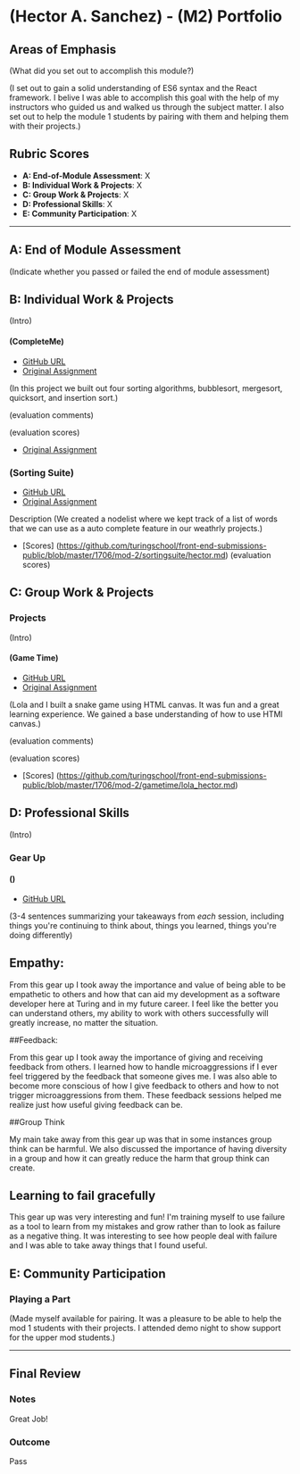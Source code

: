 # (Hector A. Sanchez) - (M2) Portfolio

## Areas of Emphasis

(What did you set out to accomplish this module?)

(I set out to gain a solid understanding of ES6 syntax and the React framework.  I belive I was able to accomplish this goal with the help
of my instructors who guided us and walked us through the subject matter.  I also set out to help the module 1 students by pairing with them 
and helping them with their projects.)
## Rubric Scores

* **A: End-of-Module Assessment**: X
* **B: Individual Work & Projects**: X
* **C: Group Work & Projects**: X
* **D: Professional Skills**: X
* **E: Community Participation**: X

-----------------------

## A: End of Module Assessment

(Indicate whether you passed or failed the end of module assessment)


## B: Individual Work & Projects

(Intro)

#### (CompleteMe)

* [GitHub URL](https://github.com/hsanchez7934/hs-complete-me)
* [Original Assignment](http://frontend.turing.io/projects/complete-me.html)

(In this project we built out four sorting algorithms, bubblesort, mergesort, quicksort, and insertion sort.)

(evaluation comments)

(evaluation scores)
* [Original Assignment](https://github.com/turingschool/front-end-submissions-public/blob/master/1706/mod-2/completeme/Hector.md)

### (Sorting Suite)

* [GitHub URL](https://github.com/hsanchez7934/hs-sorting-suite)
* [Original Assignment](http://frontend.turing.io/projects/sorting-suite.html)

Description
(We created a nodelist where we kept track of a list of words that we can use as a auto complete feature in our weathrly projects.)

* [Scores] (https://github.com/turingschool/front-end-submissions-public/blob/master/1706/mod-2/sortingsuite/hector.md)
(evaluation scores)

## C: Group Work & Projects
### Projects

(Intro)

#### (Game Time)

* [GitHub URL](https://github.com/hsanchez7934/game-time-hs-lb)
* [Original Assignment](http://frontend.turing.io/projects/game-time.html)

(Lola and I built a snake game using HTML canvas.  It was fun and a great learning experience. We gained a base understanding 
of how to use HTMl canvas.)

(evaluation comments)

(evaluation scores)
* [Scores] (https://github.com/turingschool/front-end-submissions-public/blob/master/1706/mod-2/gametime/lola_hector.md)

## D: Professional Skills
(Intro)

### Gear Up
#### ()

* [GitHub URL]()

(3-4 sentences summarizing your takeaways from _each_ session, including things you're continuing to think about, things you learned, things you're doing differently)

## Empathy:

From this gear up I took away the importance and value of being able to be empathetic to others and how that can aid my development as 
a software developer here at Turing and in my future career.  I feel like the better you can understand others, my ability to work 
with others successfully will greatly increase, no matter the situation.

##Feedback:

From this gear up I took away the importance of giving and receiving feedback from others.  I learned how to handle microaggressions if 
I ever feel triggered by the feedback that someone gives me.  I was also able to become more conscious of how I give feedback
to others and how to not trigger microaggressions from them.  These feedback sessions helped me realize just how useful giving feedback
can be.

##Group Think

My main take away from this gear up was that in some instances group think can be harmful.  We also discussed the importance
of having diversity in a group and how it can greatly reduce the harm that group think can create.

## Learning to fail gracefully

This gear up was very interesting and fun!  I'm training myself to use failure as a tool to learn from my mistakes and grow rather 
than to look as failure as a negative thing.  It was interesting to see how people deal with failure and I was able to take away
things that I found useful.

## E: Community Participation

### Playing a Part

(Made myself available for pairing.  It was a pleasure to be able to help the mod 1 students with their projects.  I attended demo night
to show support for the upper mod students.)

------------------

## Final Review

### Notes

Great Job!

### Outcome

Pass
